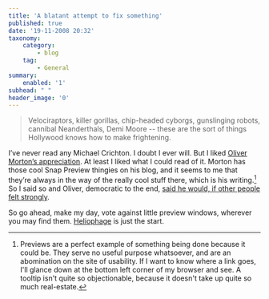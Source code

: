 ```yaml
---
title: 'A blatant attempt to fix something'
published: true
date: '19-11-2008 20:32'
taxonomy:
    category:
        - blog
    tag:
        - General
summary:
    enabled: '1'
subhead: " "
header_image: '0'
---
```


> Velociraptors, killer gorillas, chip-headed cyborgs, gunslinging robots, cannibal Neanderthals, Demi Moore -- these are the sort of things Hollywood knows how to make frightening.

I’ve never read any Michael Crichton. I doubt I ever will. But I liked [Oliver Morton’s appreciation](https://heliophage.wordpress.com/2008/11/09/a-lost-world/). At least I liked what I could read of it. Morton has those cool Snap Preview thingies on his blog, and it seems to me that they’re always in the way of the really cool stuff there, which is his writing.[^fn1] So I said so and Oliver, democratic to the end, [said he would, if other people felt strongly](https://heliophage.wordpress.com/2008/11/18/snap-previews/#comment-354).

So go ahead, make my day, vote against little preview windows, wherever you may find them. [Heliophage](https://heliophage.wordpress.com/) is just the start.

[^fn1]: Previews are a perfect example of something being done because it could be. They serve no useful purpose whatsoever, and are an abomination on the site of usability. If I want to know where a link goes, I'll glance down at the bottom left corner of my browser and see. A tooltip isn't quite so objectionable, because it doesn't take up quite so much real-estate. 



